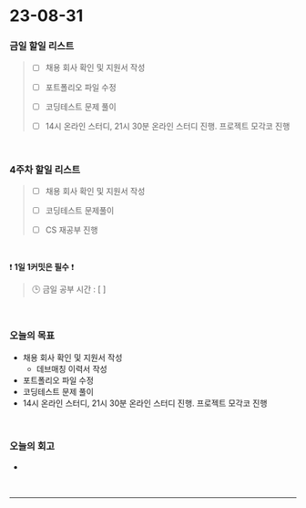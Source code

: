 # 23-08-31
### 금일 할일 리스트
> - [ ]  채용 회사 확인 및 지원서 작성
> 
> - [ ]  포트폴리오 파일 수정
>
> - [ ]  코딩테스트 문제 풀이
>
> - [ ]  14시 온라인 스터디, 21시 30분 온라인 스터디 진행. 프로젝트 모각코 진행


<br/>

### 4주차 할일 리스트  
> - [ ]  채용 회사 확인 및 지원서 작성
>
> - [ ]  코딩테스트 문제풀이
>
> - [ ]  CS 재공부 진행

<br/>

❗ **1일 1커밋은 필수** ❗
> 🕒 금일 공부 시간 : [  ]
  
<br/>

### 오늘의 목표
- 채용 회사 확인 및 지원서 작성
    - 데브매칭 이력서 작성
- 포트폴리오 파일 수정
- 코딩테스트 문제 풀이
- 14시 온라인 스터디, 21시 30분 온라인 스터디 진행. 프로젝트 모각코 진행

<br>

### 오늘의 회고
- 


<br/>

------------  
